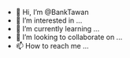 - 👋 Hi, I’m @BankTawan
- 👀 I’m interested in ...
- 🌱 I’m currently learning ...
- 💞️ I’m looking to collaborate on ...
- 📫 How to reach me ...

<!---
BankTawan/BankTawan is a ✨ special ✨ repository because its `README.md` (this file) appears on your GitHub profile.
You can click the Preview link to take a look at your changes.
--->
